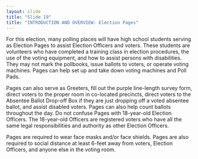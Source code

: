 ```yaml
---
layout: slide
title: "Slide 19"
title: "INTRODUCTION AND OVERVIEW: Election Pages"
---
```


For this election, many polling places will have high school students serving as Election Pages to assist Election Officers and voters. These students are volunteers who have completed a training class in election procedures, the use of the voting equipment, and how to assist persons with disabilities. They may not mark the pollbooks, issue ballots to voters, or operate voting machines. Pages can help set up and take down voting machines and Poll Pads.

Pages can also serve as Greeters, fill out the purple line-length survey form, direct voters to the proper room in co-located precincts, direct voters to the Absentee Ballot Drop-off Box if they are just dropping off a voted absentee ballot, and assist disabled voters. Pages can also help count ballots throughout the day. Do not confuse Pages with 18-year-old Election Officers. The 18-year-old Officers are registered voters who have all the same legal responsibilities and authority as other Election Officers.

Pages are required to wear face masks and/or face shields. Pages are also required to social distance at least 6-feet away from voters, Election Officers, and anyone else in the voting room.
